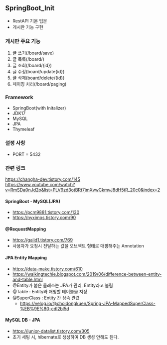 ## SpringBoot_Init 
- RestAPI 기본 입문  
- 게시판 기능 구현 

### 게시판 주요 기능 
1. 글 쓰기(/board/save)
2. 글 목록(/board/)
3. 글 조회(/board/{id})
4. 글 수정(board/update{id})
5. 글 삭제(board/delete/{id})
6. 페이징 처리(/board/paging)

### Framework 
- SpringBoot(with Initalizer)
- JDK17
- MySQL
- JPA
- Thymeleaf


### 설정 사항 
- PORT = 5432

### 관련 링크 
https://changha-dev.tistory.com/145  
https://www.youtube.com/watch?v=RmSDa0nJd2o&list=PLV9zd3otBRt7jmXvwCkmvJ8dH5tR_20c0&index=2

#### SpringBoot - MySQL(JPA)
- https://pcm9881.tistory.com/130
- https://nyximos.tistory.com/90

#### @RequestMapping 
- https://galid1.tistory.com/769
- 사용자가 요청시 전달하는 값을 오브젝트 형태로 매핑해주는 Annotation

#### JPA Entity Mapping 
- https://data-make.tistory.com/610
- https://walkingtechie.blogspot.com/2019/06/difference-between-entity-and-table.html
- @Entity가 붙은 클래스는 JPA가 관리, Entity라고 불림 
- @Table : Entity와 매핑할 테이블을 지정 
- @SuperClass : Entity 간 상속 관련 
  - https://velog.io/@choidongkuen/Spring-JPA-MappedSuperClass-%EB%9E%80-cdl2bl5d

#### MySQL DB - JPA
- https://junior-datalist.tistory.com/305
- 초기 세팅 시, hibernate로 생성하여 DB 생성 안해도 된다. 